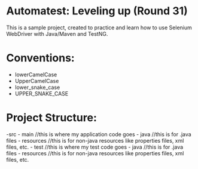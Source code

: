 # Automatest: Leveling up (Round 31)

This is a sample project, created to practice and learn how to use Selenium WebDriver with Java/Maven and TestNG.

# Conventions:

- lowerCamelCase
- UpperCamelCase
- lower_snake_case
- UPPER_SNAKE_CASE

# Project Structure:

-src
    - main //this is where my application code goes
        - java //this is for .java files
        - resources //this is for non-java resources like properties files, xml files, etc.
    - test //this is where my test code goes
        - java //this is for .java files
        - resources //this is for non-java resources like properties files, xml files, etc.

